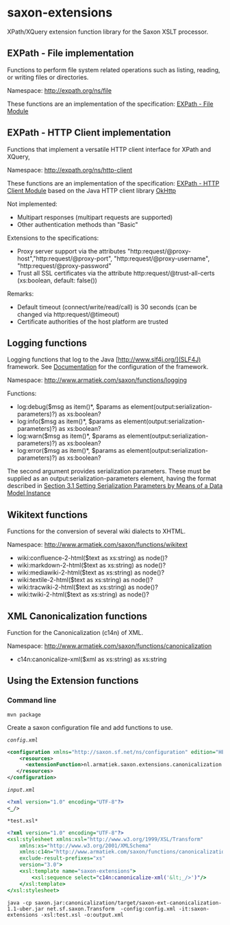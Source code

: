 # saxon-extensions
XPath/XQuery extension function library for the Saxon XSLT processor.

## EXPath - File implementation

Functions to perform file system related operations such as listing, reading, 
or writing files or directories.

Namespace: http://expath.org/ns/file

These functions are an implementation of the specification: 
[EXPath - File Module](http://expath.org/spec/file)

## EXPath - HTTP Client implementation

Functions that implement a versatile HTTP client interface for XPath and XQuery, 

Namespace: http://expath.org/ns/http-client

These functions are an implementation of the specification:
[EXPath - HTTP Client Module](http://expath.org/spec/http-client) 
based on the Java HTTP client library [OkHttp](https://square.github.io/okhttp/)

Not implemented:
- Multipart responses (multipart requests are supported)
- Other authentication methods than "Basic"

Extensions to the specifications:
- Proxy server support via the attributes "http:request/@proxy-host","http:request/@proxy-port", 
"http:request/@proxy-username", "http:request/@proxy-password"
- Trust all SSL certificates via the attribute http:request/@trust-all-certs 
(xs:boolean, default: false())

Remarks:
- Default timeout (connect/write/read/call) is 30 seconds (can be changed via http:request/@timeout)
- Certificate authorities of the host platform are trusted

## Logging functions

Logging functions that log to the Java 
[http://www.slf4j.org/](SLF4J) framework. See 
[Documentation](http://www.slf4j.org/docs.html) for the configuration 
of the framework. 

Namespace: http://www.armatiek.com/saxon/functions/logging

Functions:

- log:debug($msg as item()*, $params as element(output:serialization-parameters)?) as xs:boolean?
- log:info($msg as item()*, $params as element(output:serialization-parameters)?) as xs:boolean?
- log:warn($msg as item()*, $params as element(output:serialization-parameters)?) as xs:boolean?
- log:error($msg as item()*, $params as element(output:serialization-parameters)?) as xs:boolean?

The second argument provides serialization parameters. These must be 
supplied as an output:serialization-parameters element, having the format described in
[Section 3.1 Setting Serialization Parameters by Means of a Data Model Instance](https://www.w3.org/TR/xslt-xquery-serialization-31/#serparams-in-xdm-instance)

## Wikitext functions

Functions for the conversion of several wiki dialects to XHTML.

Namespace: http://www.armatiek.com/saxon/functions/wikitext

- wiki:confluence-2-html($text as xs:string) as node()? 
- wiki:markdown-2-html($text as xs:string) as node()? 
- wiki:mediawiki-2-html($text as xs:string) as node()? 
- wiki:textile-2-html($text as xs:string) as node()? 
- wiki:tracwiki-2-html($text as xs:string) as node()? 
- wiki:twiki-2-html($text as xs:string) as node()? 

## XML Canonicalization functions

Function for the Canonicalization (c14n) of XML. 

Namespace: http://www.armatiek.com/saxon/functions/canonicalization

- c14n:canonicalize-xml($xml as xs:string) as xs:string


## Using the Extension functions

### Command line

`mvn package`

Create a saxon configuration file and add functions to use. 

*`config.xml`*
```config.xml
<configuration xmlns="http://saxon.sf.net/ns/configuration" edition="HE">
    <resources>
      <extensionFunction>nl.armatiek.saxon.extensions.canonicalization.CanonicalizeXML</extensionFunction>
   </resources>
</configuration>
```
*`input.xml`*
```input.xml
<?xml version="1.0" encoding="UTF-8"?>
<_/>
```
`*test.xsl*`
```test.xsl
<?xml version="1.0" encoding="UTF-8"?>
<xsl:stylesheet xmlns:xsl="http://www.w3.org/1999/XSL/Transform"
    xmlns:xs="http://www.w3.org/2001/XMLSchema"
    xmlns:c14n="http://www.armatiek.com/saxon/functions/canonicalization"
    exclude-result-prefixes="xs"
    version="3.0">    
    <xsl:template name="saxon-extensions">
        <xsl:sequence select="c14n:canonicalize-xml('&lt;_/>')"/>
    </xsl:template>
</xsl:stylesheet>
```

```
java -cp saxon.jar:canonicalization/target/saxon-ext-canonicalization-1.1-uber.jar net.sf.saxon.Transform  -config:config.xml -it:saxon-extensions -xsl:test.xsl -o:output.xml
```
